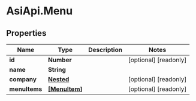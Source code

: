 # AsiApi.Menu

## Properties

Name | Type | Description | Notes
------------ | ------------- | ------------- | -------------
**id** | **Number** |  | [optional] [readonly] 
**name** | **String** |  | 
**company** | [**Nested**](Nested.md) |  | [optional] [readonly] 
**menuItems** | [**[MenuItem]**](MenuItem.md) |  | [optional] [readonly] 


